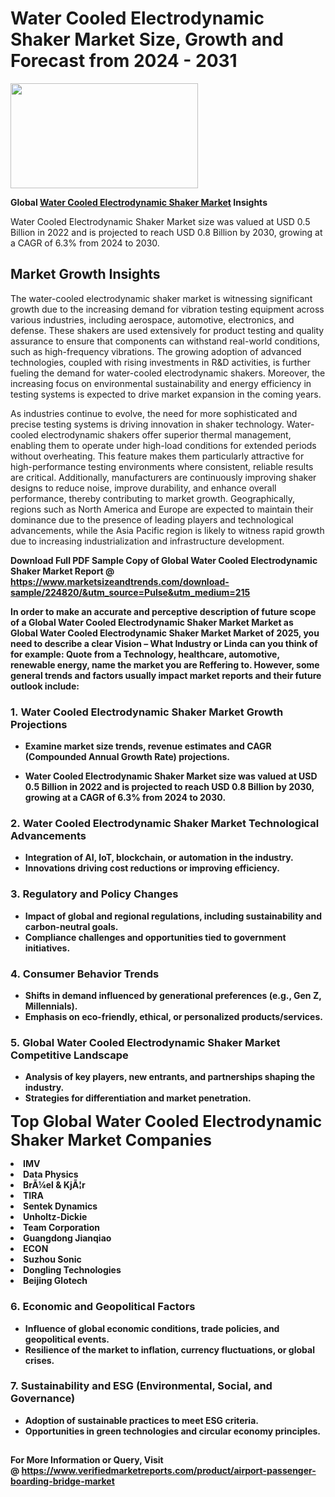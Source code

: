 <H1>Water Cooled Electrodynamic Shaker Market Size, Growth and Forecast from 2024 - 2031</H1><img class="aligncenter size-medium wp-image-584254" src="https://thirdeyenews.in/wp-content/uploads/2024/09/Global-Market-Research-300x168.jpeg" alt="" width="300" height="168" /><p><strong>Global&nbsp;<a href="https://www.marketsizeandtrends.com/download-sample/224820/&amp;utm_source=Pulse&amp;utm_medium=215">Water Cooled Electrodynamic Shaker Market</a> Insights</strong></p><p>Water Cooled Electrodynamic Shaker Market size was valued at USD 0.5 Billion in 2022 and is projected to reach USD 0.8 Billion by 2030, growing at a CAGR of 6.3% from 2024 to 2030.</p><p><h2>Market Growth Insights</h2> <p>The water-cooled electrodynamic shaker market is witnessing significant growth due to the increasing demand for vibration testing equipment across various industries, including aerospace, automotive, electronics, and defense. These shakers are used extensively for product testing and quality assurance to ensure that components can withstand real-world conditions, such as high-frequency vibrations. The growing adoption of advanced technologies, coupled with rising investments in R&D activities, is further fueling the demand for water-cooled electrodynamic shakers. Moreover, the increasing focus on environmental sustainability and energy efficiency in testing systems is expected to drive market expansion in the coming years.</p> <p><strong></strong></p> <p>As industries continue to evolve, the need for more sophisticated and precise testing systems is driving innovation in shaker technology. Water-cooled electrodynamic shakers offer superior thermal management, enabling them to operate under high-load conditions for extended periods without overheating. This feature makes them particularly attractive for high-performance testing environments where consistent, reliable results are critical. Additionally, manufacturers are continuously improving shaker designs to reduce noise, improve durability, and enhance overall performance, thereby contributing to market growth. Geographically, regions such as North America and Europe are expected to maintain their dominance due to the presence of leading players and technological advancements, while the Asia Pacific region is likely to witness rapid growth due to increasing industrialization and infrastructure development. <p><strong></p><p><span class=""><strong>Download Full PDF Sample Copy of Global Water Cooled Electrodynamic Shaker Market Report</strong> @ <a href="https://www.marketsizeandtrends.com/download-sample/224820/&amp;utm_source=Pulse&amp;utm_medium=215" target="_blank">https://www.marketsizeandtrends.com/download-sample/224820/&amp;utm_source=Pulse&amp;utm_medium=215</a></span></p><p>In order to make an accurate and perceptive description of future scope of a Global&nbsp;Water Cooled Electrodynamic Shaker Market Market as Global&nbsp;Water Cooled Electrodynamic Shaker Market Market of 2025, you need to describe a clear Vision &ndash; What Industry or Linda can you think of for example: Quote from a Technology, healthcare, automotive, renewable energy, name the market you are Reffering to. However, some general trends and factors usually impact market reports and their future outlook include:</p><h3>1.&nbsp;<strong>Water Cooled Electrodynamic Shaker Market Growth Projections</strong></h3><ul><li>Examine market size trends, revenue estimates and CAGR (Compounded Annual Growth Rate) projections.</li><li><p>Water Cooled Electrodynamic Shaker Market size was valued at USD 0.5 Billion in 2022 and is projected to reach USD 0.8 Billion by 2030, growing at a CAGR of 6.3% from 2024 to 2030.</p></li></ul><h3>2.&nbsp;<strong>Water Cooled Electrodynamic Shaker Market Technological Advancements</strong></h3><ul><li>Integration of AI, IoT, blockchain, or automation in the industry.</li><li>Innovations driving cost reductions or improving efficiency.</li></ul><h3>3.&nbsp;<strong>Regulatory and Policy Changes</strong></h3><ul><li>Impact of global and regional regulations, including sustainability and carbon-neutral goals.</li><li>Compliance challenges and opportunities tied to government initiatives.</li></ul><h3>4.&nbsp;<strong>Consumer Behavior Trends</strong></h3><ul><li>Shifts in demand influenced by generational preferences (e.g., Gen Z, Millennials).</li><li>Emphasis on eco-friendly, ethical, or personalized products/services.</li></ul><h3>5.&nbsp;<strong>Global Water Cooled Electrodynamic Shaker Market Competitive Landscape</strong></h3><ul><li>Analysis of key players, new entrants, and partnerships shaping the industry.</li><li>Strategies for differentiation and market penetration.</li></ul><p data-pm-slice="1 1 []"><span style="color: inherit; font-family: inherit; font-size: 25px;">Top Global Water Cooled Electrodynamic Shaker Market Companies</span></p><div class="" data-test-id=""><p><li>IMV</li><li> Data Physics</li><li> BrÃ¼el & KjÃ¦r</li><li> TIRA</li><li> Sentek Dynamics</li><li> Unholtz-Dickie</li><li> Team Corporation</li><li> Guangdong Jianqiao</li><li> ECON</li><li> Suzhou Sonic</li><li> Dongling Technologies</li><li> Beijing Glotech</li></p></div><h3>6.&nbsp;<strong>Economic and Geopolitical Factors</strong></h3><ul><li>Influence of global economic conditions, trade policies, and geopolitical events.</li><li>Resilience of the market to inflation, currency fluctuations, or global crises.</li></ul><h3>7.&nbsp;<strong>Sustainability and ESG (Environmental, Social, and Governance)</strong></h3><ul><li>Adoption of sustainable practices to meet ESG criteria.</li><li>Opportunities in green technologies and circular economy principles.</li></ul><h2><strong style="font-size: 14px;">For More Information or Query, Visit @&nbsp;</strong><a style="background-color: #ffffff; font-size: 14px;" href="https://www.marketsizeandtrends.com/report/water-cooled-electrodynamic-shaker-market/" target="_blank">https://www.verifiedmarketreports.com/product/airport-passenger-boarding-bridge-market</a></h2>
